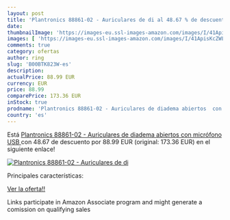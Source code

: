```yaml
---
layout: post
title: 'Plantronics 88861-02 - Auriculares de di al 48.67 % de descuento'
date: 
thumbnailImage: 'https://images-eu.ssl-images-amazon.com/images/I/41ApisKcZWL._SL200_.jpg'
images: [ 'https://images-eu.ssl-images-amazon.com/images/I/41ApisKcZWL._SL200_.jpg' ]
comments: true
category: ofertas
author: ring
slug: 'B00BTK823W-es'
description:
actualPrice: 88.99 EUR
currency: EUR
price: 88.99
comparePrice: 173.36 EUR
inStock: true
prodname: 'Plantronics 88861-02 - Auriculares de diadema abiertos  con micrófono  USB '
country: 'es'
---
```


Está [Plantronics 88861-02 - Auriculares de diadema abiertos  con micrófono  USB ](https://www.amazon.es/dp/B00BTK823W/?tag=tolees-21) con 48.67 de descuento por 88.99 EUR (original: 173.36 EUR) en el siguiente enlace!

[![Plantronics 88861-02 - Auriculares de di](https://images-eu.ssl-images-amazon.com/images/I/41ApisKcZWL._SL200_.jpg)](https://www.amazon.es/dp/B00BTK823W/?tag=tolees-21)

Principales características:


[Ver la oferta!!](https://www.amazon.es/dp/B00BTK823W/?tag=tolees-21)

Links participate in Amazon Associate program and might generate a comission on qualifying sales


